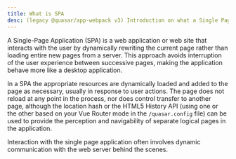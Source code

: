 ```yaml
---
title: What is SPA
desc: (legacy @quasar/app-webpack v3) Introduction on what a Single Page App is.
---
```


A Single-Page Application (SPA) is a web application or web site that interacts with the user by dynamically rewriting the current page rather than loading entire new pages from a server. This approach avoids interruption of the user experience between successive pages, making the application behave more like a desktop application.

In a SPA the appropriate resources are dynamically loaded and added to the page as necessary, usually in response to user actions. The page does not reload at any point in the process, nor does control transfer to another page, although the location hash or the HTML5 History API (using one or the other based on your Vue Router mode in the `/quasar.config` file) can be used to provide the perception and navigability of separate logical pages in the application.

Interaction with the single page application often involves dynamic communication with the web server behind the scenes.
